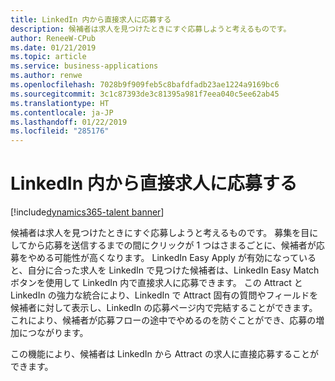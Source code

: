 ```yaml
---
title: LinkedIn 内から直接求人に応募する
description: 候補者は求人を見つけたときにすぐ応募しようと考えるものです。
author: ReneeW-CPub
ms.date: 01/21/2019
ms.topic: article
ms.service: business-applications
ms.author: renwe
ms.openlocfilehash: 7028b9f909feb5c8bafdfadb23ae1224a9169bc6
ms.sourcegitcommit: 3c1c87393de3c81395a981f7eea040c5ee62ab45
ms.translationtype: HT
ms.contentlocale: ja-JP
ms.lasthandoff: 01/22/2019
ms.locfileid: "285176"
---
```

#  <a name="apply-for-a-job-directly-from-within-linkedin"></a>LinkedIn 内から直接求人に応募する
[!include[dynamics365-talent banner](../../includes/dynamics365-talent.md)]





候補者は求人を見つけたときにすぐ応募しようと考えるものです。 募集を目にしてから応募を送信するまでの間にクリックが 1 つはさまるごとに、候補者が応募をやめる可能性が高くなります。 LinkedIn Easy Apply が有効になっていると、自分に合った求人を LinkedIn で見つけた候補者は、LinkedIn Easy Match ボタンを使用して LinkedIn 内で直接求人に応募できます。 この Attract と LinkedIn の強力な統合により、LinkedIn で Attract 固有の質問やフィールドを候補者に対して表示し、LinkedIn の応募ページ内で完結することができます。 これにより、候補者が応募フローの途中でやめるのを防ぐことができ、応募の増加につながります。

この機能により、候補者は LinkedIn から Attract の求人に直接応募することができます。
